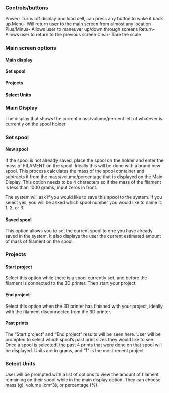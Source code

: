 ### Controls/buttons
Power- Turns off display and load cell, can press any button to wake it back up
Menu- Will return user to the main screen from almost any location
Plus/Minus- Allows user to maneuver up/down through screens
Return- Allows user to return to the previous screen
Clear- Tare the scale


### Main screen options
#### Main display
#### Set spool
#### Projects
#### Select Units
 
 
### Main Display
The display that shows the current mass/volume/percent left of whatever is currently on the spool holder
 
### Set spool
#### New spool
If the spool is not already saved, place the spool on the holder and enter the mass of FILAMENT on the spool. Ideally this will be done with a brand new spool. This process calculates the mass of the spool container and subtracts it from the mass/volume/percentage that is displayed on the Main Display. This option needs to be 4 characters so if the mass of the filament is less than 1000 grams, input zeros in front.

The system will ask if you would like to save this spool to the system. If you select yes, you will be asked which spool number you would like to name it: 1, 2, or 3.

#### Saved spool
This option allows you to set the current spool to one you have already saved in the system. It also displays the user the current estimated amount of mass of filament on the spool.
 
### Projects
#### Start project
Select this option while there is a spool currently set, and before the filament is connected to the 3D printer. Then start your project.
 
#### End project
Select this option when the 3D printer has finished with your project, ideally with the filament disconnected from the 3D printer.
 
#### Past prints
The “Start project” and “End project” results will be seen here. User will be prompted to select which spool’s past print sizes they would like to see. Once a spool is selected, the past 4 prints that were done on that spool will be displayed. Units are in grams, and “1” is the most recent project.
 
### Select Units
User will be prompted with a list of options to view the amount of filament remaining on their spool while in the main display option. They can choose mass (g), volume (cm^3), or percentage (%).
